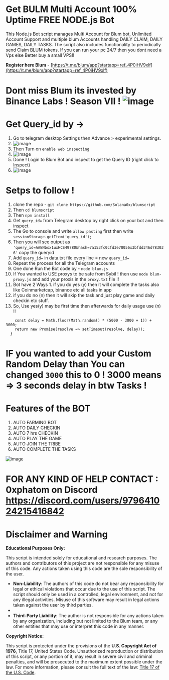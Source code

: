 # Get BULM Multi Account 100% Uptime FREE NODE.js Bot

This Node.js Bot script manages Multi Account for Blum bot, Unlimited Account Support and multiple blum Accounts handling DAILY CLAIM, DAILY GAMES, DAILY TASKS. The script also includes functionality to periodically send Claim BLUM tokens. If you can run your pc 24/7 then you dont need a Vps else Better buy a small VPS!! 

**Register here Blum** - [https://t.me/blum/app?startapp=ref_4P0iHV9xlf](https://t.me/blum/app?startapp=ref_4P0iHV9xlf)

# Dont miss Blum its invested by Binance Labs ! Season VII ! ![image](https://github.com/user-attachments/assets/8ad531fd-d417-40e0-9c74-66b91da03a02)


# Get Query_id by ->

1. Go to telegram desktop Settings then Advance > experimental settings.
2. ![image](https://github.com/user-attachments/assets/f2251f9a-be84-4db7-b568-7bc164bc3f78)
3. Then Turn on `enable web inspecting`
4. ![image](https://github.com/user-attachments/assets/9bc59cbc-0fd4-4cf8-ac70-1f6547edc366)
5. Done ! Login to Blum Bot and inspect to get the Query ID (right click to Inspect)
6. ![image](https://github.com/user-attachments/assets/c27bccac-b8bd-43fd-a3dd-7727be662abe)


# Setps to follow !

1. clone the repo - `git clone https://github.com/Solana0x/blumscript`
2. Then `cd blumscript`
3. Then `npm install`
4. Get `query_id=` from Telegram desktop by right click on your bot and then inspect
5. The Go to console and write `allow pasting` first then write `sessionStorage.getItem('query_id');`
6. Then you will see output as `'query_id=AAENbsx1uxHCS49780&hash=7a153fc0cfd3e78056x3bfdd346d783036'` copy the queryid
7. Add `query_id=` in data.txt file every line = new `query_id=`
8. Repeat the process for all the Telegram accounts
9. One done Run the Bot code by - `node blum.js`
10. If You wanted to USE proxys to be safe from Sybil ! then use `node blum-proxy.js` and add your proxis in the `proxy.txt` file !! 
11. Bot have 2 Ways 1. if you do yes (y) then it will complete the tasks also like Coinmarketcap, binance etc all tasks in app
   2. if you do no (n) then it will skip the task and just play game and daily checkin etc stuff.
11. So, Use yes(y) may be first time then afterwards for daily usage use (n) !!


```  async randomDelay() {
    const delay = Math.floor(Math.random() * (5000 - 3000 + 1)) + 3000;
    return new Promise(resolve => setTimeout(resolve, delay));
  }
```

# IF you wanted to add your Custom Random Delay than You can changed `3000` this to 0 ! 3000 means => 3 seconds delay in btw Tasks !

# Features of the BOT

1. AUTO FARMING BOT
2. AUTO DAILY CHECKIN 
3. AUTO 7 hrs CHECKIN
4. AUTO PLAY THE GAME 
5. AUTO JOIN THE TRIBE
6. AUTO COMPLETE THE TASKS

![image](https://github.com/user-attachments/assets/95248b67-4d6b-44f2-a2a7-950c71a3be5e)


# FOR ANY KIND OF HELP CONTACT : 0xphatom on Discord https://discord.com/users/979641024215416842

# Disclaimer and Warning

**Educational Purposes Only:**

This script is intended solely for educational and research purposes. The authors and contributors of this project are not responsible for any misuse of this code. Any actions taken using this code are the sole responsibility of the user.

- **Non-Liability**: The authors of this code do not bear any responsibility for legal or ethical violations that occur due to the use of this script. The script should only be used in a controlled, legal environment, and not for any illegal activities. Misuse of this software may result in legal actions taken against the user by third parties.
- 
- **Third-Party Liability**: The author is not responsible for any actions taken by any organization, including but not limited to the Blum team, or any other entities that may use or interpret this code in any manner.

**Copyright Notice:**

This script is protected under the provisions of the **U.S. Copyright Act of 1976**, Title 17, United States Code. Unauthorized reproduction or distribution of this script, or any portion of it, may result in severe civil and criminal penalties, and will be prosecuted to the maximum extent possible under the law.
For more information, please consult the full text of the law: [Title 17 of the U.S. Code](https://www.copyright.gov/title17/).
